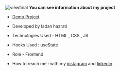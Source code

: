
![viewfinal](https://github.com/ladan-hazrati-web/form-validation-with-regex/assets/119695832/8f71aa49-7727-415a-8c97-905d84a0e28d)
**You can see information about my project**

- [Demo Project](https://ladan-hazrati-web.github.io/form-validation-with-regex/)

- Developed by ladan hazrati

- Technologies Used - HTML , CSS , JS

- Hooks Used : useState 

- Role - Frontend

- How to reach me : with my [instagram](https://www.instagram.com/ladan_hazrati_web) and [linkedin](https://www.linkedin.com/in/ladan-hazrati-web)
